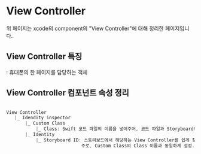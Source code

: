 # View Controller
 위 페이지는 xcode의 component의 "View Controller"에 대해 정리한 페이지입니다.    
       
 ## View Controller 특징
 : 휴대폰의 한 페이지를 담당하는 객체      
        

 ## View Controller 컴포넌트 속성 정리
 ```swift

View Controller       
    |_ Idendity inspector     
        |_ Custom Class     
            |_ Class: Swift 코드 파일의 이름을 넣어주어, 코드 파일과 Storyboard의 View Controller를 연결     
        |_ Identity     
            |_ Storyboard ID: 스토리보드에서 해당하는 View Controller를 쉽게 찾기 위해 ID 설정       
                             주로, Custom Class의 Class 이름과 동일하게 설정.      
```

    



